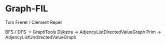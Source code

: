 # Graph-FIL

Tom Freret / Clement Repel

BFS / DFS -> GraphTools
Dijkstra ->  AdjencyListDirectedValueGraph
Prim ->  AdjencyListUndirectedValueGraph